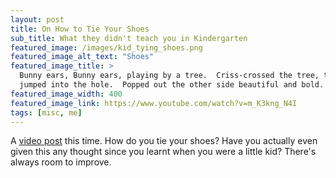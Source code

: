 ```yaml
---
layout: post
title: On How to Tie Your Shoes
sub_title: What they didn't teach you in Kindergarten
featured_image: /images/kid_tying_shoes.png
featured_image_alt_text: "Shoes"
featured_image_title: >
  Bunny ears, Bunny ears, playing by a tree.  Criss-crossed the tree, trying to catch me.  Bunny ears, Bunny ears,
  jumped into the hole.  Popped out the other side beautiful and bold.
featured_image_width: 400
featured_image_link: https://www.youtube.com/watch?v=m_K3kng_N4I
tags: [misc, me]
---
```


A [video post](https://www.youtube.com/watch?v=m_K3kng_N4I) this time.  How do you tie your shoes?  Have you actually
even given this any thought since you learnt when you were a little kid?  There's always room to improve.
